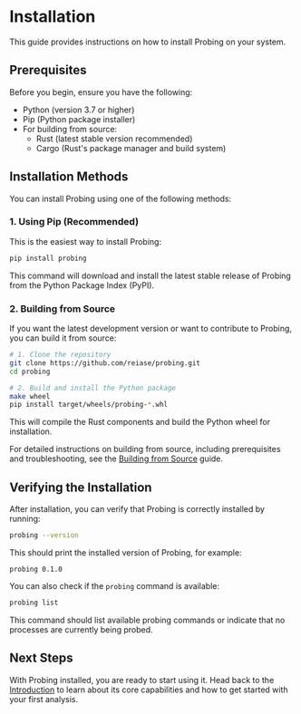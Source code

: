 # Installation

This guide provides instructions on how to install Probing on your system.

## Prerequisites

Before you begin, ensure you have the following:

- Python (version 3.7 or higher)
- Pip (Python package installer)
- For building from source:
    - Rust (latest stable version recommended)
    - Cargo (Rust's package manager and build system)

## Installation Methods

You can install Probing using one of the following methods:

### 1. Using Pip (Recommended)

This is the easiest way to install Probing:

```bash
pip install probing
```

This command will download and install the latest stable release of Probing from the Python Package Index (PyPI).

### 2. Building from Source

If you want the latest development version or want to contribute to Probing, you can build it from source:

```bash
# 1. Clone the repository
git clone https://github.com/reiase/probing.git
cd probing

# 2. Build and install the Python package
make wheel
pip install target/wheels/probing-*.whl
```

This will compile the Rust components and build the Python wheel for installation.

For detailed instructions on building from source, including prerequisites and troubleshooting, see the [Building from Source](../development/building.md) guide.

## Verifying the Installation

After installation, you can verify that Probing is correctly installed by running:

```bash
probing --version
```

This should print the installed version of Probing, for example:

```
probing 0.1.0
```

You can also check if the `probing` command is available:
```bash
probing list
```
This command should list available probing commands or indicate that no processes are currently being probed.

## Next Steps

With Probing installed, you are ready to start using it. Head back to the [Introduction](introduction.md) to learn about its core capabilities and how to get started with your first analysis.
